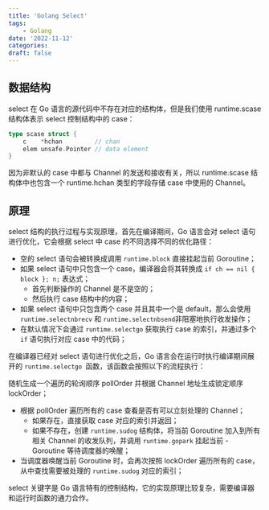 ```yaml
---
title: 'Golang Select'
tags:
    - Golang
date: '2022-11-12'
categories:
draft: false
---
```

## 数据结构
select 在 Go 语言的源代码中不存在对应的结构体，但是我们使用 runtime.scase 结构体表示 select 控制结构中的 case：

```go
type scase struct {
    c    *hchan         // chan
    elem unsafe.Pointer // data element
}
```

因为非默认的 case 中都与 Channel 的发送和接收有关，所以 runtime.scase 结构体中也包含一个 runtime.hchan 类型的字段存储 case 中使用的 Channel。

## 原理

select 结构的执行过程与实现原理，首先在编译期间，Go 语言会对 select 语句进行优化，它会根据 select 中 case 的不同选择不同的优化路径：

- 空的 select 语句会被转换成调用 `runtime.block` 直接挂起当前 Goroutine；
- 如果 select 语句中只包含一个 case，编译器会将其转换成 `if ch == nil { block }; n;` 表达式；
    - 首先判断操作的 Channel 是不是空的；
    - 然后执行 case 结构中的内容；
- 如果 select 语句中只包含两个 case 并且其中一个是 default，那么会使用 `runtime.selectnbrecv` 和 `runtime.selectnbsend`非阻塞地执行收发操作；
- 在默认情况下会通过 `runtime.selectgo` 获取执行 case 的索引，并通过多个 `if` 语句执行对应 case 中的代码；

在编译器已经对 select 语句进行优化之后，Go 语言会在运行时执行编译期间展开的 `runtime.selectgo `函数，该函数会按照以下的流程执行：

随机生成一个遍历的轮询顺序 pollOrder 并根据 Channel 地址生成锁定顺序 lockOrder；
- 根据 pollOrder 遍历所有的 case 查看是否有可以立刻处理的 Channel；
    - 如果存在，直接获取 case 对应的索引并返回；
    - 如果不存在，创建 `runtime.sudog` 结构体，将当前 Goroutine 加入到所有相关 Channel 的收发队列，并调用 `runtime.gopark` 挂起当前 - Goroutine 等待调度器的唤醒；
- 当调度器唤醒当前 Goroutine 时，会再次按照 lockOrder 遍历所有的 case，从中查找需要被处理的 `runtime.sudog` 对应的索引；

select 关键字是 Go 语言特有的控制结构，它的实现原理比较复杂，需要编译器和运行时函数的通力合作。